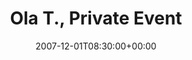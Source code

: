 ---
templateKey: event
guid: 08941025-6eab-11ea-99c5-002590d1d1b0
date: 2007-12-01T08:30:00+00:00
eventTime: '8:30'
title: Ola T., Private Event
artist: Ola T.
city: Oshawa
venue: Private Event
group: Tim Shia
guests: Gord Mowat, Dale Scaife
---